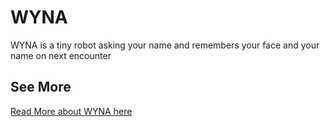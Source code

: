 # WYNA
WYNA is a tiny robot asking your name and remembers your face and your name on next encounter

## See More 
[Read More about WYNA here](https://m-shaeri.ir/blog/wyna-wants-to-know-you/)
